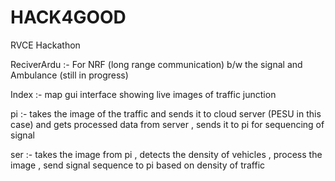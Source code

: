 # HACK4GOOD
RVCE Hackathon 


ReciverArdu :- For NRF (long range communication) b/w the signal and Ambulance (still in progress)

Index :- map gui interface showing live images of traffic junction

pi :- takes the image of the traffic and sends it to cloud server (PESU in this case) and gets processed data from server , sends it to pi for sequencing of signal

ser :- takes the image from pi , detects the density of vehicles , process the image , send signal sequence to pi based on density of traffic
